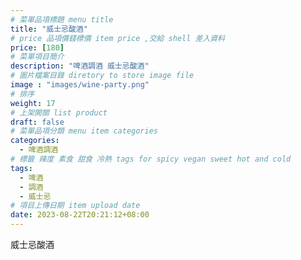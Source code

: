 ```yaml
---
# 菜單品項標題 menu title 
title: "威士忌酸酒"
# price 品項價錢標價 item price ,交給 shell 差入資料
price: [180] 
# 菜單項目簡介 
description: "啤酒調酒 威士忌酸酒"
# 圖片檔案目錄 diretory to store image file
image : "images/wine-party.png"
# 排序
weight: 17 
# 上架開關 list product 
draft: false
# 菜單品項分類 menu item categories 
categories:
  - 啤酒調酒 
# 標籤 辣度 素食 甜食 冷熱 tags for spicy vegan sweet hot and cold 
tags:
  - 啤酒
  - 調酒 
  - 威士忌
# 項目上傳日期 item upload date 
date: 2023-08-22T20:21:12+08:00
---
```


 威士忌酸酒
